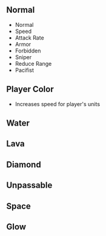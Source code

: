 ## Normal
- Normal
- Speed
- Attack Rate
- Armor
- Forbidden
- Sniper
- Reduce Range
- Pacifist

## Player Color
- Increases speed for player's units

## Water

## Lava

## Diamond

## Unpassable

## Space

## Glow